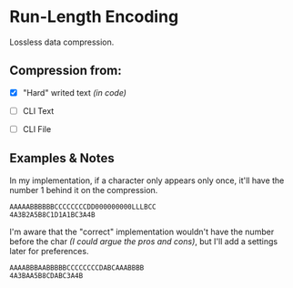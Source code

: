 # Run-Length Encoding
Lossless data compression. 

## Compression from:
- [x] "Hard" writed text *(in code)*
- [ ] CLI Text
- [ ] CLI File


## Examples & Notes
In my implementation, if a character only appears only once, it'll have the number 1 behind it on the compression.

``` 
AAAAABBBBBBCCCCCCCCDD000000000LLLBCC
4A3B2A5B8C1D1A1BC3A4B
```

I'm aware that the "correct" implementation wouldn't have the number before the char *(I could argue the pros and cons)*, but I'll add a settings later for preferences.
``` 
AAAABBBAABBBBBCCCCCCCCDABCAAABBBB
4A3BAA5B8CDABC3A4B
```
